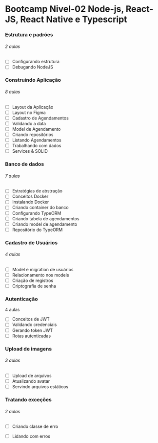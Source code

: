 # Bootcamp Nivel-02 Node-js, React-JS, React Native e Typescript

### Estrutura e padrões
###### 2 aulas

- [ ] Configurando estrutura
- [ ] Debugando NodeJS

### Construindo Aplicação
###### 8 aulas

- [ ] Layout da Aplicação
- [ ] Layout no Figma
- [ ] Cadastro de Agendamentos
- [ ] Validando a data
- [ ] Model de Agendamento
- [ ] Criando repositórios
- [ ] Listando Agendamentos
- [ ] Trabalhando com dados
- [ ] Services & SOLID

### Banco de dados
###### 7 aulas

- [ ] Estratégias de abstração
- [ ] Conceitos Docker
- [ ] Instalando Docker
- [ ] Criando container do banco
- [ ] Configurando TypeORM
- [ ] Criando tabela de agendamentos
- [ ] Criando model de agendamento
- [ ] Repositório do TypeORM

### Cadastro de Usuários
###### 4 aulas

- [ ] Model e migration de usuários
- [ ] Relacionamento nos models
- [ ] Criação de registros
- [ ] Criptografia de senha

### Autenticação
4 aulas

- [ ] Conceitos de JWT
- [ ] Validando credenciais
- [ ] Gerando token JWT
- [ ] Rotas autenticadas

### Upload de imagens
###### 3 aulas

- [ ] Upload de arquivos
- [ ] Atualizando avatar
- [ ] Servindo arquivos estáticos

### Tratando exceções
###### 2 aulas

- [ ] Criando classe de erro
- [ ] Lidando com erros

